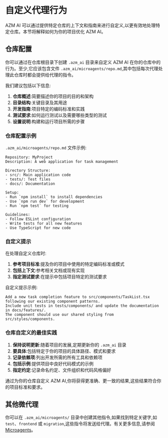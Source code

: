 # 自定义代理行为

AZM AI 可以通过提供特定仓库的上下文和指南来进行自定义,以更有效地处理特定仓库。本节将解释如何为你的项目优化 AZM AI。

## 仓库配置

你可以通过在仓库根目录下创建 `.azm_ai` 目录来自定义 AZM AI 在你的仓库中的行为。至少,它应该包含文件 `.azm_ai/microagents/repo.md`,其中包括每次代理处理此仓库时都会提供给代理的指令。

我们建议包括以下信息:
1. **仓库概述**:简要描述你的项目的目的和架构
2. **目录结构**:关键目录及其用途
3. **开发指南**:项目特定的编码标准和实践
4. **测试要求**:如何运行测试以及需要哪些类型的测试
5. **设置说明**:构建和运行项目所需的步骤

### 仓库配置示例
`.azm_ai/microagents/repo.md` 文件示例:
```
Repository: MyProject
Description: A web application for task management

Directory Structure:
- src/: Main application code
- tests/: Test files
- docs/: Documentation

Setup:
- Run `npm install` to install dependencies
- Use `npm run dev` for development
- Run `npm test` for testing

Guidelines:
- Follow ESLint configuration
- Write tests for all new features
- Use TypeScript for new code
```

### 自定义提示

在处理自定义仓库时:

1. **参考项目标准**:提及你的项目中使用的特定编码标准或模式
2. **包括上下文**:参考相关文档或现有实现
3. **指定测试要求**:在提示中包括项目特定的测试要求

自定义提示示例:
```
Add a new task completion feature to src/components/TaskList.tsx following our existing component patterns.
Include unit tests in tests/components/ and update the documentation in docs/features/.
The component should use our shared styling from src/styles/components.
```

### 仓库自定义的最佳实践

1. **保持说明更新**:随着项目的发展,定期更新你的 `.azm_ai` 目录
2. **要具体**:包括特定于你的项目的具体路径、模式和要求
3. **记录依赖项**:列出开发所需的所有工具和依赖项
4. **包括示例**:提供项目中良好代码模式的示例
5. **指定约定**:记录命名约定、文件组织和代码风格偏好

通过为你的仓库自定义 AZM AI,你将获得更准确、更一致的结果,这些结果符合你的项目标准和要求。

## 其他微代理
你可以在 `.azm_ai/microagents/` 目录中创建其他指令,如果找到特定关键字,如 `test`、`frontend` 或 `migration`,这些指令将发送给代理。有关更多信息,请参阅 [Microagents](microagents.md)。
